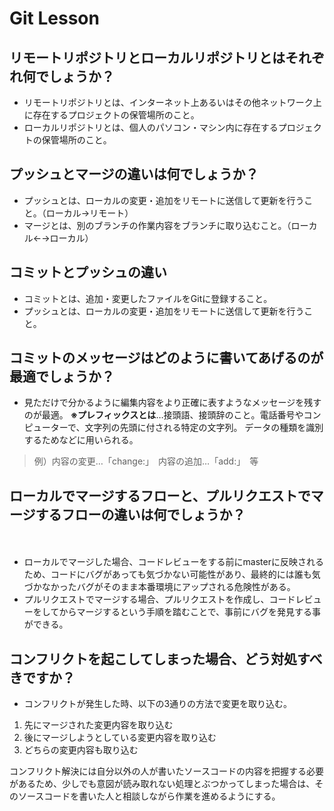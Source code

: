 # Git Lesson

## リモートリポジトリとローカルリポジトリとはそれぞれ何でしょうか？

- リモートリポジトリとは、インターネット上あるいはその他ネットワーク上に存在するプロジェクトの保管場所のこと。
- ローカルリポジトリとは、個人のパソコン・マシン内に存在するプロジェクトの保管場所のこと。

## プッシュとマージの違いは何でしょうか？

- プッシュとは、ローカルの変更・追加をリモートに送信して更新を行うこと。（ローカル→リモート）
- マージとは、別のブランチの作業内容をブランチに取り込むこと。（ローカル←→ローカル）

## コミットとプッシュの違い

- コミットとは、追加・変更したファイルをGitに登録すること。
- プッシュとは、ローカルの変更・追加をリモートに送信して更新を行うこと。

## コミットのメッセージはどのように書いてあげるのが最適でしょうか？

- 見ただけで分かるように編集内容をより正確に表すようなメッセージを残すのが最適。
**※プレフィックスとは**…接頭語、接頭辞のこと。電話番号やコンピューターで、文字列の先頭に付される特定の文字列。 データの種類を識別するためなどに用いられる。
> 例）内容の変更…「change:」　内容の追加…「add:」　等

## ローカルでマージするフローと、プルリクエストでマージするフローの違いは何でしょうか？
　
- ローカルでマージした場合、コードレビューをする前にmasterに反映されるため、コードにバグがあっても気づかない可能性があり、最終的には誰も気づかなかったバグがそのまま本番環境にアップされる危険性がある。
- プルリクエストでマージする場合、プルリクエストを作成し、コードレビューをしてからマージするという手順を踏むことで、事前にバグを発見する事ができる。

## コンフリクトを起こしてしまった場合、どう対処すべきですか？

- コンフリクトが発生した時、以下の3通りの方法で変更を取り込む。

1. 先にマージされた変更内容を取り込む
1. 後にマージしようとしている変更内容を取り込む
1. どちらの変更内容も取り込む

コンフリクト解決には自分以外の人が書いたソースコードの内容を把握する必要があるため、少しでも意図が読み取れない処理とぶつかってしまった場合は、そのソースコードを書いた人と相談しながら作業を進めるようにする。